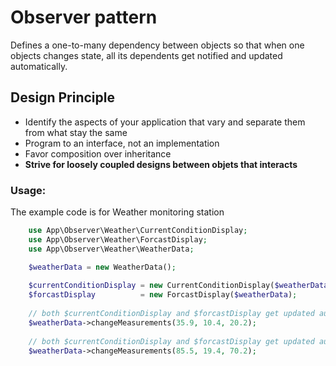 # Observer pattern 

Defines a one-to-many dependency between objects so that when one objects changes state, all its dependents get notified and updated automatically. 

## Design Principle 
* Identify the aspects of your application that vary and separate them from what stay the same
* Program to an interface, not an implementation 
* Favor composition over inheritance 
* **Strive for loosely coupled designs between objets that interacts**

### Usage: 

The example code is for Weather monitoring station

```php
    use App\Observer\Weather\CurrentConditionDisplay;
    use App\Observer\Weather\ForcastDisplay;
    use App\Observer\Weather\WeatherData;

    $weatherData = new WeatherData();
    
    $currentConditionDisplay = new CurrentConditionDisplay($weatherData);
    $forcastDisplay          = new ForcastDisplay($weatherData);
    
    // both $currentConditionDisplay and $forcastDisplay get updated automatically
    $weatherData->changeMeasurements(35.9, 10.4, 20.2);
   
    // both $currentConditionDisplay and $forcastDisplay get updated automatically
    $weatherData->changeMeasurements(85.5, 19.4, 70.2);
    
```
